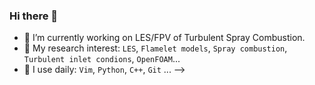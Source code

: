 ### Hi there 👋

- 🔭 I’m currently working on LES/FPV of Turbulent Spray Combustion.
- 🌱 My research interest: `LES`, `Flamelet models`, `Spray combustion`, `Turbulent inlet condions`, `OpenFOAM`...
- 👯 I use daily: `Vim`, `Python`, `C++`, `Git` ...
-->
